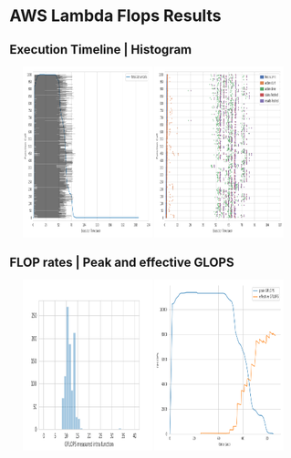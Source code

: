 # AWS Lambda Flops Results

## Execution Timeline | Histogram
<p align="center">
  <img width="45%" height="300" src="1000_histogram.png"></img>
  <img width="45%" height="300" src="1000_timeline.png"></img>
</p>

## FLOP rates | Peak and effective GLOPS
<p align="center">
  <img width="45%" height="300" src="1000_rates.png"></img>
  <img width="45%" height="300" src="1000_gflops.png"></img>
</p>
